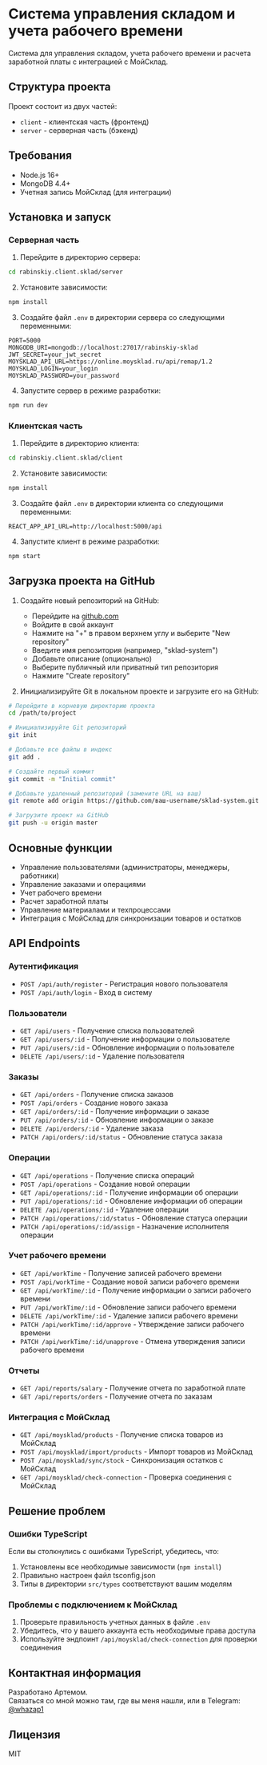 # Система управления складом и учета рабочего времени

Система для управления складом, учета рабочего времени и расчета заработной платы с интеграцией с МойСклад.

## Структура проекта

Проект состоит из двух частей:
- `client` - клиентская часть (фронтенд)
- `server` - серверная часть (бэкенд)

## Требования

- Node.js 16+
- MongoDB 4.4+
- Учетная запись МойСклад (для интеграции)

## Установка и запуск

### Серверная часть

1. Перейдите в директорию сервера:
```bash
cd rabinskiy.client.sklad/server
```

2. Установите зависимости:
```bash
npm install
```

3. Создайте файл `.env` в директории сервера со следующими переменными:
```
PORT=5000
MONGODB_URI=mongodb://localhost:27017/rabinskiy-sklad
JWT_SECRET=your_jwt_secret
MOYSKLAD_API_URL=https://online.moysklad.ru/api/remap/1.2
MOYSKLAD_LOGIN=your_login
MOYSKLAD_PASSWORD=your_password
```

4. Запустите сервер в режиме разработки:
```bash
npm run dev
```

### Клиентская часть

1. Перейдите в директорию клиента:
```bash
cd rabinskiy.client.sklad/client
```

2. Установите зависимости:
```bash
npm install
```

3. Создайте файл `.env` в директории клиента со следующими переменными:
```
REACT_APP_API_URL=http://localhost:5000/api
```

4. Запустите клиент в режиме разработки:
```bash
npm start
```

## Загрузка проекта на GitHub

1. Создайте новый репозиторий на GitHub:
   - Перейдите на [github.com](https://github.com)
   - Войдите в свой аккаунт
   - Нажмите на "+" в правом верхнем углу и выберите "New repository"
   - Введите имя репозитория (например, "sklad-system")
   - Добавьте описание (опционально)
   - Выберите публичный или приватный тип репозитория
   - Нажмите "Create repository"

2. Инициализируйте Git в локальном проекте и загрузите его на GitHub:

```bash
# Перейдите в корневую директорию проекта
cd /path/to/project

# Инициализируйте Git репозиторий
git init

# Добавьте все файлы в индекс
git add .

# Создайте первый коммит
git commit -m "Initial commit"

# Добавьте удаленный репозиторий (замените URL на ваш)
git remote add origin https://github.com/ваш-username/sklad-system.git

# Загрузите проект на GitHub
git push -u origin master
```

## Основные функции

- Управление пользователями (администраторы, менеджеры, работники)
- Управление заказами и операциями
- Учет рабочего времени
- Расчет заработной платы
- Управление материалами и техпроцессами
- Интеграция с МойСклад для синхронизации товаров и остатков

## API Endpoints

### Аутентификация
- `POST /api/auth/register` - Регистрация нового пользователя
- `POST /api/auth/login` - Вход в систему

### Пользователи
- `GET /api/users` - Получение списка пользователей
- `GET /api/users/:id` - Получение информации о пользователе
- `PUT /api/users/:id` - Обновление информации о пользователе
- `DELETE /api/users/:id` - Удаление пользователя

### Заказы
- `GET /api/orders` - Получение списка заказов
- `POST /api/orders` - Создание нового заказа
- `GET /api/orders/:id` - Получение информации о заказе
- `PUT /api/orders/:id` - Обновление информации о заказе
- `DELETE /api/orders/:id` - Удаление заказа
- `PATCH /api/orders/:id/status` - Обновление статуса заказа

### Операции
- `GET /api/operations` - Получение списка операций
- `POST /api/operations` - Создание новой операции
- `GET /api/operations/:id` - Получение информации об операции
- `PUT /api/operations/:id` - Обновление информации об операции
- `DELETE /api/operations/:id` - Удаление операции
- `PATCH /api/operations/:id/status` - Обновление статуса операции
- `PATCH /api/operations/:id/assign` - Назначение исполнителя операции

### Учет рабочего времени
- `GET /api/workTime` - Получение записей рабочего времени
- `POST /api/workTime` - Создание новой записи рабочего времени
- `GET /api/workTime/:id` - Получение информации о записи рабочего времени
- `PUT /api/workTime/:id` - Обновление записи рабочего времени
- `DELETE /api/workTime/:id` - Удаление записи рабочего времени
- `PATCH /api/workTime/:id/approve` - Утверждение записи рабочего времени
- `PATCH /api/workTime/:id/unapprove` - Отмена утверждения записи рабочего времени

### Отчеты
- `GET /api/reports/salary` - Получение отчета по заработной плате
- `GET /api/reports/orders` - Получение отчета по заказам

### Интеграция с МойСклад
- `GET /api/moysklad/products` - Получение списка товаров из МойСклад
- `POST /api/moysklad/import/products` - Импорт товаров из МойСклад
- `POST /api/moysklad/sync/stock` - Синхронизация остатков с МойСклад
- `GET /api/moysklad/check-connection` - Проверка соединения с МойСклад

## Решение проблем

### Ошибки TypeScript
Если вы столкнулись с ошибками TypeScript, убедитесь, что:
1. Установлены все необходимые зависимости (`npm install`)
2. Правильно настроен файл tsconfig.json
3. Типы в директории `src/types` соответствуют вашим моделям

### Проблемы с подключением к МойСклад
1. Проверьте правильность учетных данных в файле `.env`
2. Убедитесь, что у вашего аккаунта есть необходимые права доступа
3. Используйте эндпоинт `/api/moysklad/check-connection` для проверки соединения

## Контактная информация

Разработано Артемом.  
Связаться со мной можно там, где вы меня нашли, или в Telegram: [@whazap1](https://t.me/whazap1)

## Лицензия

MIT
